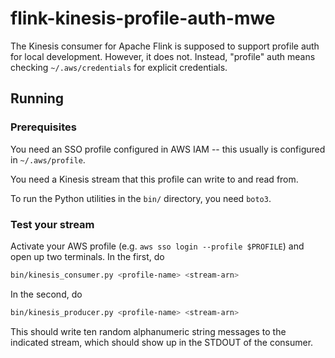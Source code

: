 # flink-kinesis-profile-auth-mwe

The Kinesis consumer for Apache Flink is supposed to support profile auth for
local development. However, it does not. Instead, "profile" auth means checking
`~/.aws/credentials` for explicit credentials.

## Running

### Prerequisites

You need an SSO profile configured in AWS IAM -- this usually is configured in `~/.aws/profile`.

You need a Kinesis stream that this profile can write to and read from.

To run the Python utilities in the `bin/` directory, you need `boto3`. 

### Test your stream

Activate your AWS profile (e.g. `aws sso login --profile $PROFILE`) and open up two
terminals. In the first, do
```sh
bin/kinesis_consumer.py <profile-name> <stream-arn>
```
In the second, do
```sh
bin/kinesis_producer.py <profile-name> <stream-arn>
```
This should write ten random alphanumeric string messages to the indicated stream, which
should show up in the STDOUT of the consumer.
